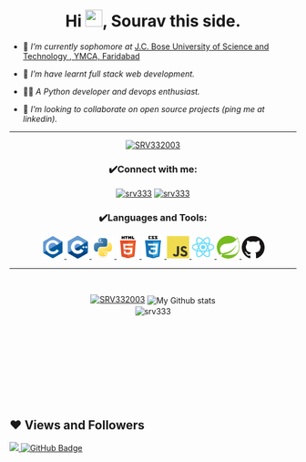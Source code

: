 <h1 align="center">Hi <img src="https://raw.githubusercontent.com/MartinHeinz/MartinHeinz/master/wave.gif" width="30px" height = "30px">, Sourav this side. </h1>


- 🔭 *I’m currently sophomore at* <a href="https://jcboseust.ac.in">J.C. Bose University of Science and Technology , YMCA, Faridabad</a>
- 🌱 *I’m have learnt full stack web development.*

- 👩‍💻 *A Python developer and devops enthusiast.*

- 👯 *I’m looking to collaborate on open source projects (ping me at linkedin).*


<hr>
<p align="center"> <a href="https://github.com/ryo-ma/github-profile-trophy"><img src="https://github-profile-trophy.vercel.app/?username=SRV332003" alt="SRV332003" /></a> </p>
<h3 align="center">✔️Connect with me:</h3>
<p align="center">
<a href="https://www.linkedin.com/in/srv333/" target="blank"><img align="center" src="https://raw.githubusercontent.com/rahuldkjain/github-profile-readme-generator/master/src/images/icons/Social/linked-in-alt.svg" alt="srv333" height="30" width="40" /></a>
 <a href="https://github.com/SRV332003" target="blank"><img align="center" src="https://raw.githubusercontent.com/rahuldkjain/github-profile-readme-generator/master/src/images/icons/Social/github.svg" alt="srv333" height="30" width="40" /></a>
<br>

  <h3 align="center">✔️Languages and Tools:</h3>
<p align="center"> 
<a href="https://www.cprogramming.com/" target="_blank"> <img src="https://raw.githubusercontent.com/devicons/devicon/master/icons/c/c-original.svg" alt="c" width="40" height="40"/> </a> 
<a href="https://www.w3schools.com/cpp/" target="_blank"> <img src="https://raw.githubusercontent.com/devicons/devicon/master/icons/cplusplus/cplusplus-original.svg" alt="cplusplus" width="40" height="40"/> </a>  
<a href="https://www.python.org" target="_blank"> <img src="https://raw.githubusercontent.com/devicons/devicon/master/icons/python/python-original.svg" alt="python" width="40" height="40"/> </a> 
<a href="https://www.w3.org/html/" target="_blank"> <img src="https://raw.githubusercontent.com/devicons/devicon/master/icons/html5/html5-original-wordmark.svg" alt="html5" width="40" height="40"/> </a> 
<a href="https://www.w3schools.com/css/" target="_blank"> <img src="https://raw.githubusercontent.com/devicons/devicon/master/icons/css3/css3-original-wordmark.svg" alt="css3" width="40" height="40"/> </a> 
<a href="https://developer.mozilla.org/en-US/docs/Web/JavaScript" target="_blank"> 
<img src="https://raw.githubusercontent.com/devicons/devicon/master/icons/javascript/javascript-original.svg" alt="javascript" width="40" height="40"/> </a>
<a href="https://react.dev/learn" target="_blank"> 
<img src="https://raw.githubusercontent.com/devicons/devicon/master/icons/react/react-original.svg" alt="javascript" width="40" height="40"/> </a>
<a href="https://spring.io/" target="_blank"> 
<img src="https://raw.githubusercontent.com/devicons/devicon/master/icons/spring/spring-original.svg" alt="javascript" width="40" height="40"/> </a>
  <a href="#" target="_blank"><img  alt="GitHub" height="40" width="40" src="https://raw.githubusercontent.com/github/explore/78df643247d429f6cc873026c0622819ad797942/topics/github/github.png" /></a>
  <hr>
  
  

</p>

<br>
<p align="center"> <a href="https://github.com/ryo-ma/github-profile-trophy"><img src="https://github-readme-stats-sigma-five.vercel.app/api?username=SRV332003&show_icons=true&locale=en&theme=gruvbox" alt="SRV332003" /></a> 

<img alt="My Github stats" align="center" border-radius="40px" width="1000px" height="200px" src="https://github-readme-streak-stats.herokuapp.com/?user=SRV332003&layout=compact" alt="srv333" />
<br>
<img align="center" src="https://github-readme-stats-sigma-five.vercel.app/api/top-langs?username=SRV332003&show_icons=true&locale=en&layout=compact" alt="srv333" />
</p>
<br><br><br><br><br><br><br><br>

## ❤ Views and Followers
<a href="https://github.com/SRV332003/github-profile-views-counter">
    <img src="https://komarev.com/ghpvc/?username=SRV332003">
</a>
<a href="https://github.com/SRV332003?tab=followers"><img src="https://img.shields.io/github/followers/SRV332003?label=Followers&style=social" alt="GitHub Badge"></a>

